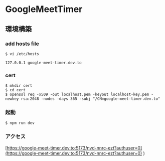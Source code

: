 # GoogleMeetTimer

## 環境構築
### add hosts file

```
$ vi /etc/hosts
```

```
127.0.0.1 google-meet-timer.dev.to
```

### cert
```
$ mkdir cert
$ cd cert
$ openssl req -x509 -out localhost.pem -keyout localhost-key.pem -newkey rsa:2048 -nodes -days 365 -subj "/CN=google-meet-timer.dev.to"
```

### 起動
```
$ npm run dev
```

### アクセス
[https://google-meet-timer.dev.to:5173/nvd-nnrc-ezt?authuser=0](https://google-meet-timer.dev.to:5173/nvd-nnrc-ezt?authuser=0)
)





